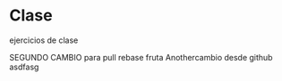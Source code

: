 # Clase
ejercicios de clase

SEGUNDO CAMBIO para pull rebase
fruta
Anothercambio desde github
asdfasg
